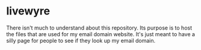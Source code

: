 # livewyre
There isn't much to understand about this repository. Its purpose is to host the files that are used for my email domain website. It's just meant to have a silly page for people to see if they look up my email domain.
